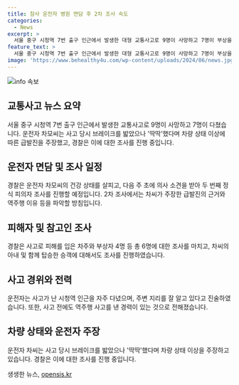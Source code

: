 ```yaml
---
title: 참사 운전자 병원 면담 후 2차 조사 속도
categories:
  - News
excerpt: >
  서울 중구 시청역 7번 출구 인근에서 발생한 대형 교통사고로 9명이 사망하고 7명이 부상을 입은 사고 현장에 추모 글이 붙어있다. 경찰은 사고 운전자인 차모(68)씨와 면담하여 2차 피의자 조사 일정을 조율 중이며, 사고 원인과 관련된 자세한 내용을 파악할 예정이다. 사고로 피해를 입은 차주와 부상자 등에 대한 조사를 완료한 뒤, 이번 주 초에 차씨와 함께 2차 정식 피의자 조사를 진행할 예정이다. 사고 당시의 차량 상태와 주변 지리에 대한 차씨의 진술이 주목을 받고 있다.
feature_text: >
  서울 중구 시청역 7번 출구 인근에서 발생한 대형 교통사고로 9명이 사망하고 7명이 부상을 입은 사고 현장에 추모 글이 붙어있다. 경찰은 사고 운전자인 차모(68)씨와 면담하여 2차 피의자 조사 일정을 조율 중이며, 사고 원인과 관련된 자세한 내용을 파악할 예정이다. 사고로 피해를 입은 차주와 부상자 등에 대한 조사를 완료한 뒤, 이번 주 초에 차씨와 함께 2차 정식 피의자 조사를 진행할 예정이다. 사고 당시의 차량 상태와 주변 지리에 대한 차씨의 진술이 주목을 받고 있다.
image: 'https://www.behealthy4u.com/wp-content/uploads/2024/06/news.jpg'
---
```


<p><img src="https://www.behealthy4u.com/wp-content/uploads/2024/06/news.jpg" alt="info 속보" /></p>

<h2 data-ke-size="size26">교통사고 뉴스 요약</h2>

<p data-ke-size="size16">서울 중구 시청역 7번 출구 인근에서 발생한 교통사고로 9명이 사망하고 7명이 다쳤습니다. 운전자 차모씨는 사고 당시 브레이크를 밟았으나 '딱딱'했다며 차량 상태 이상에 따른 급발진을 주장했고, 경찰은 이에 대한 조사를 진행 중입니다.</p>

<h2 data-ke-size="size26">운전자 면담 및 조사 일정</h2>

<p data-ke-size="size16">경찰은 운전자 차모씨의 건강 상태를 살피고, 다음 주 초에 의사 소견을 받아 두 번째 정식 피의자 조사를 진행할 예정입니다. 2차 조사에서는 차씨가 주장한 급발진의 근거와 역주행 이유 등을 파악할 방침입니다.</p>

<h2 data-ke-size="size26">피해자 및 참고인 조사</h2>

<p data-ke-size="size16">경찰은 사고로 피해를 입은 차주와 부상자 4명 등 총 6명에 대한 조사를 마치고, 차씨의 아내 및 함께 탑승한 승객에 대해서도 조사를 진행하였습니다.</p>

<h2 data-ke-size="size26">사고 경위와 전력</h2>

<p data-ke-size="size16">운전자는 사고가 난 시청역 인근을 자주 다녔으며, 주변 지리를 잘 알고 있다고 진술하였습니다. 또한, 사고 전에도 역주행 사고를 낸 경력이 있는 것으로 전해졌습니다.</p>

<h2 data-ke-size="size26">차량 상태와 운전자 주장</h2>

<p data-ke-size="size16">운전자 차씨는 사고 당시 브레이크를 밟았으나 '딱딱'했다며 차량 상태 이상을 주장하고 있습니다. 경찰은 이에 대한 조사를 진행 중입니다.</p>
생생한 뉴스, <a href="https://opensis.kr" rel="dofollow">opensis.kr</a>


